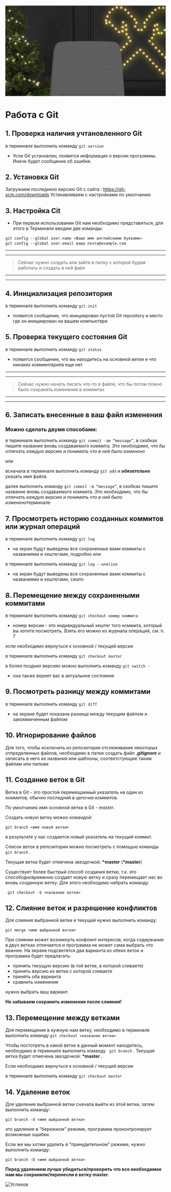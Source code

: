 ![logo](Conf_backNY_V8.jpg)

# Работа с Git
## 1. Проверка наличия учтановленного Git
в терминале выполнить команду `git version`

- Усли Git установлен, появится информация о версии программы. Иначе будет сообщение об ошибке.

## 2. Установка Git
Загружаем последнюю версию Git с сайта : https://git-scm.com/downloads
Устанавливаем с настройками по умолчанию

## 3. Настройка Cit

- При первом использовании Git нам необходимо представиться, для этого в Терминале вводим две команды:
```
git config --global user.name «Ваше имя английскими буквами»
git config --global user.email ваша почта@example.com
```

***
_______________________________________

> Сейчас нужно создать или зайти в папку с которой будем работать и создать в ней файл
***
_______________________________________
<!--- Сейчас нужно создать или зайти в папку с которой будем работать и создать в ней файл --->

## 4. Инициализация репозитория
в терминале выполнить команду `git init`
- появится сообщение, что инициирован пустой Git repository и место где он инициирован на вашем компьютере

## 5. Проверка текущего состояния Git

в терминале выполнить команду `git status`
- появится сообщение, что вы находитесь на основной ветке и что никаких комментариев еще нет

***
_______________________________________
> Сейчас нужно начать писать что-то в файле, что бы потом пожно было сохранять изменения в коммитах
***
_______________________________________
<!--- Сейчас нужно начать писать что-то в файле, что бы потом пожно было сохранять изменения в коммитах --->

## 6. Записать внесенные в ваш файл изменения

### Можно сделать двумя способами:


в терминале выполнить команду `git commit -am “message”`, в скобках пишите название вновь создаваемого коммита. *Это необходимо, что бы отличать каждую версию и понимать что в ней было изменено*

или

всначала в терминале выполнить команду `git add` и ***обязательно*** указать имя файла 

далее выполнить команду `git commit -m “message”`, в скобках пишите название вновь создаваемого коммита. *Это необходимо, что бы отличать каждую версию и понимать что в ней было изменено*терминале 

 ## 7. Просмотреть историю созданных коммитов или **журнал операций**

в терминале выполнить команду `git log` 
- на экран будут выведены все сохраненные вами коммиты с названиями и хештегами, подробно
или 

в терминале выполнить команду `git log --oneline` 
- на экран будут выведены все сохраненные вами коммиты с названиями и хештегами, сжато

## 8. Перемещение между сохраненными коммитами

в терминале выполнить команду `git checkout номер коммита` 
- номер версии - это индивидуальный хештег того коммита, который вы хотите посмотреть. Взять его можно из журнала операций, см. п. 7

если необходимо вернуться к основной / текущей версии

в терминале выполнить команду `git checkout master`

в более поздних версиях можно выполнить команду `git switch -` 
- она также вернет вас в актуальное состояние

## 9. Посмотреть разницу между коммитами

в терминале выполнить команду `git diff` 
- на экране будет показана разница между текущим файлом и закоммиченным файлом 


## 10. Игнорирование файлов

Для того, чтобы исключить из репозитория отслеживание некоторых отпределенных файлов, необходимо в папке создать файл ***.gitignore*** и записать в него их названия или шаблоны, соответстующие таким файлам или папкам

## 11. Создание веток в Git

Ветка в Git  - это простой перемещаемый указатель на один из коммитов, обычно последний в цепочке коммитов.

По умолчанию имя основной ветки в Git - *master*.

Создать новую ветку можно командой:
```
git branch <имя новой ветки>
```
в результате у нас создается новый указатель на текущий коммит.

Список веток в репозитории можно посмотреть с помощью команды ` git branch` . 

Текущая ветка будет отмечена звездочкой: __*master__ (**\*master**)


Существует более быстрый способ создания ветки, т.к. это способодновременно создает новую ветку и сразу перемещает нас во вновь созданную ветку. Для этого необходимо набрать команду:

```
 git checkout -b <название ветки>
 ```

## 12. Слияние веток и разрешение конфликтов

Для слияния выбранной ветки и текущей нужно выполнить команду:
```
git merge <имя выбранной ветки>
```
При слиянии может возникнуть конфлинт интересов, когда содержание в двух ветках отличается и программа не может сама выбрать что важнее. На экране подсветятся два варианта из обеих веток и программа будет предлагать:

- принять текущую версию (в той ветке, в которой сливаете)
- принять версию из ветки с которой сливаете
- принять оба варианта
- сравнить изменения

нужно выбрать ваш вариант.

__Не забываем сохранить изменения после слияния!__

## 13. Перемещение между ветками

Для перемещения в нужную нам ветку, необходимо в терминале выполнить команду `git checkout <название ветки>` 

Чтобы постотреть в какой ветке в данный момент находитесь, необходимо в терминале выполнить команду ` git branch` . Текущая ветка будет отмечена звездочкой: __*master__ .

Если необходимо вернуться к основной / текущей версии

в терминале выполнить команду `git checkout master`

## 14. Удаление веток

Для уделения выбранной ветки сначала выйти из этой ветки, затем выполнить команду:
```
git branch -d <имя выбранной ветки>
```

это уделение в "бережном" режиме, программа проконтролирует возможные ошибки.

Если же мы хотим удалить в "принудительном" режиме, нужно выполнить команду:
```
git branch -D <имя выбранной ветки>
```
__Перед удалением лучше убедиться/проверить что все необходимое нам мы сохранили/перенесли в ветку master.__

















![Успехов](https://proprikol.ru/wp-content/uploads/2021/09/uspehov-v-rabote-krasivye-kartinki-10.jpg)